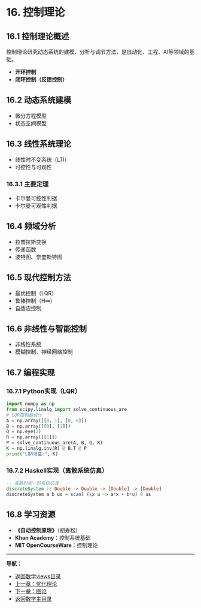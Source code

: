 # 16. 控制理论

## 16.1 控制理论概述

控制理论研究动态系统的建模、分析与调节方法，是自动化、工程、AI等领域的基础。

- **开环控制**
- **闭环控制（反馈控制）**

## 16.2 动态系统建模

- 微分方程模型
- 状态空间模型

## 16.3 线性系统理论

- 线性时不变系统（LTI）
- 可控性与可观性

### 16.3.1 主要定理

- 卡尔曼可控性判据
- 卡尔曼可观性判据

## 16.4 频域分析

- 拉普拉斯变换
- 传递函数
- 波特图、奈奎斯特图

## 16.5 现代控制方法

- 最优控制（LQR）
- 鲁棒控制（H∞）
- 自适应控制

## 16.6 非线性与智能控制

- 非线性系统
- 模糊控制、神经网络控制

## 16.7 编程实现

### 16.7.1 Python实现（LQR）

```python
import numpy as np
from scipy.linalg import solve_continuous_are
# LQR控制器设计
A = np.array([[0, 1], [0, 0]])
B = np.array([[0], [1]])
Q = np.eye(2)
R = np.array([[1]])
P = solve_continuous_are(A, B, Q, R)
K = np.linalg.inv(R) @ B.T @ P
print("LQR增益:", K)
```

### 16.7.2 Haskell实现（离散系统仿真）

```haskell
-- 离散时间一阶系统仿真
discreteSystem :: Double -> Double -> [Double] -> [Double]
discreteSystem a b us = scanl (\x u -> a*x + b*u) 0 us
```

## 16.8 学习资源

- **《自动控制原理》**（胡寿松）
- **Khan Academy**：控制系统基础
- **MIT OpenCourseWare**：控制理论

---
**导航：**

- [返回数学views目录](README.md)
- [上一章：优化理论](14-OptimizationTheory.md)
- [下一章：图论](17-GraphTheory.md)
- [返回数学主目录](../README.md)
